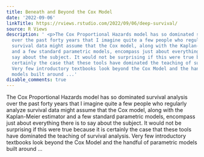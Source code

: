 ```yaml
---
title: Beneath and Beyond the Cox Model
date: '2022-09-06'
linkTitle: https://rviews.rstudio.com/2022/09/06/deep-survival/
source: R Views
description: ' <p>The Cox Proportional Hazards model has so dominated survival analysis
  over the past forty years that I imagine quite a few people who regularly analyze
  survival data might assume that the Cox model, along with the Kaplan-Meier estimator
  and a few standard parametric models, encompass just about everything there is to
  say about the subject. It would not be surprising if this were true because it is
  certainly the case that these tools have dominated the teaching of survival analysis.
  Very few introductory textbooks look beyond the Cox Model and the handful of parametric
  models built around ...'
disable_comments: true
---
```

 <p>The Cox Proportional Hazards model has so dominated survival analysis over the past forty years that I imagine quite a few people who regularly analyze survival data might assume that the Cox model, along with the Kaplan-Meier estimator and a few standard parametric models, encompass just about everything there is to say about the subject. It would not be surprising if this were true because it is certainly the case that these tools have dominated the teaching of survival analysis. Very few introductory textbooks look beyond the Cox Model and the handful of parametric models built around ...